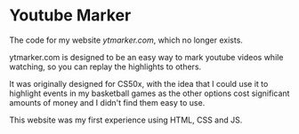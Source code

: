 # Youtube Marker
The code for my website _ytmarker.com_, which no longer exists.

ytmarker.com is designed to be an easy way to mark youtube videos while watching, so you can replay the highlights to others.

It was originally designed for CS50x, with the idea that I could use it to highlight events in my basketball games as the other options
cost significant amounts of money and I didn't find them easy to use.

This website was my first experience using HTML, CSS and JS.
